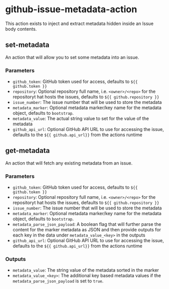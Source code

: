 # github-issue-metadata-action

This action exists to inject and extract metadata hidden inside an Issue body contents.

## set-metadata

An action that will allow you to set some metadata into an issue.

### Parameters

* `github_token`: GitHub token used for access, defaults to `${{ github.token }}`
* `repository`: Optional repository full name, i.e. `<owner>/<repo>` for the repositoryt hat hosts the issues, defaults to `${{ github.repository }}`
* `issue_number`: The issue number that will be used to store the metadata
* `metadata_marker`: Optional metadata marker/key name for the metadata object, defaults to `bootstrap`.
* `metadata_value`: The actual string value to set for the value of the metadata
* `github_api_url`: Optional GitHub API URL to use for accessing the issue, defaults to the `${{ github.api_url}}` from the actions runtime


## get-metadata

An action that will fetch any existing metadata from an issue.

### Parameters

* `github_token`: GitHub token used for access, defaults to `${{ github.token }}`
* `repository`: Optional repository full name, i.e. `<owner>/<repo>` for the repositoryt hat hosts the issues, defaults to `${{ github.repository }}`
* `issue_number`: The issue number that will be used to store the metadata
* `metadata_marker`: Optional metadata marker/key name for the metadata object, defaults to `bootstrap`.
* `metadata_parse_json_payload`: A boolean flag that will further parse the content for the marker metadata as JSON and then provide outputs for each key in the data under `metadata_value_<key>` in the outputs
* `github_api_url`: Optional GitHub API URL to use for accessing the issue, defaults to the `${{ github.api_url}}` from the actions runtime

### Outputs

* `metadata_value`: The string value of the metadata sorted in the marker
* `metadata_value_<key>`: The additional key based metadata values if the `metadata_parse_json_payload` is set to `true`.